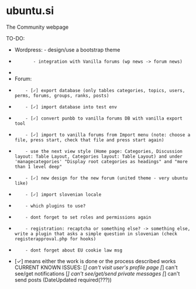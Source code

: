 ubuntu.si
=========

The Community webpage

TO-DO:

* Wordpress: - design/use a bootstrap theme
*            - integration with Vanilla forums (wp news -> forum news)
*            
* Forum:  
*         - [✓] export database (only tables categories, topics, users, perms, forums, groups, ranks, posts)
*         - [✓] import database into test env
*         - [✓] convert punbb to vanilla forums DB with vanilla export tool
*         - [✓] import to vanilla forums from Import menu (note: choose a file, press start, check that file and press start again)
*         - use the next view style (Home page: Categories, Discussion layout: Table Layout, Categories layout: Table Layout) and under 'managecategories' "Display root categories as headings" and "more than 1 level deep"
*         - [✓] new design for the new forum (united theme - very ubuntu like)
*         - [✓] import slovenian locale 
*         - which plugins to use?
*         - dont forget to set roles and permissions again
*         - registration: recaptcha or something else? -> something else, write a plugin that asks a simple question in slovenian (check registerapproval.php for hooks)
*         - dont forget about EU cookie law msg
* [✓] means either the work is done or the process described works
CURRENT KNOWN ISSUES:
[*] can't visit user's profile page
[*] can't see/get notifications
[*] can't see/get/send private messages
[*] can't send posts (DateUpdated required(???))
